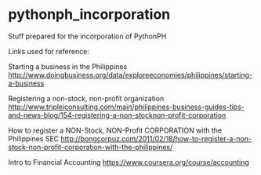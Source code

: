 pythonph_incorporation
======================

Stuff prepared for the incorporation of PythonPH

Links used for reference:

Starting a business in the Philippines
http://www.doingbusiness.org/data/exploreeconomies/philippines/starting-a-business

Registering a non-stock, non-profit organization
http://www.tripleiconsulting.com/main/philippines-business-guides-tips-and-news-blog/154-registering-a-non-stocknon-profit-corporation

How to register a NON-Stock, NON-Profit CORPORATION with the Philippines SEC
http://bongcorpuz.com/2011/02/18/how-to-register-a-non-stock-non-profit-corporation-with-the-philippines/

Intro to Financial Accounting
https://www.coursera.org/course/accounting
 
